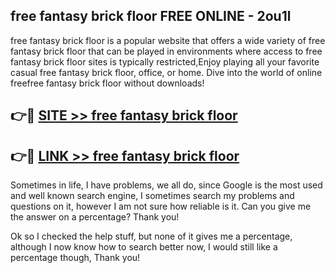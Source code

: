 ## free fantasy brick floor FREE ONLINE - 2ou1l

free fantasy brick floor is a popular website that offers a wide variety of free fantasy brick floor that can be played in environments where access to free fantasy brick floor sites is typically restricted,Enjoy playing all your favorite casual free fantasy brick floor, office, or home. Dive into the world of online freefree fantasy brick floor without downloads!

## 👉🔴 [SITE >> free fantasy brick floor](http://news.freeplayer.one?title=free_fantasy_brick_floor&ref=FRRE)

## 👉🔴 [LINK >> free fantasy brick floor](http://news.freeplayer.one?title=free_fantasy_brick_floor&ref=FREE)

Sometimes in life, I have problems, we all do, since Google is the most used and well known search engine, I sometimes search my problems and questions on it, however I am not sure how reliable is it. Can you give me the answer on a percentage? Thank you!

Ok so I checked the help stuff, but none of it gives me a percentage, although I now know how to search better now, I would still like a percentage though, Thank you!